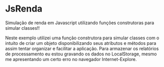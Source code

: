 JsRenda
=======

Simulação de renda em Javascript utilizando funções construtoras para simular classes!!

Neste exemplo utilizei uma função construtora para simular classes com o intuito de criar um objeto disponibilizando seus atributos e métodos para assim tentar organizar e facilitar a aplicação.
Para armazenar os relatórios de processamento eu estou gravando os dados no LocalStorage, mesmo me apresentando um certo erro no navegador Internet-Explore.

